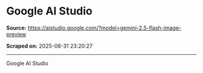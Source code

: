 # Google AI Studio

**Source:** https://aistudio.google.com/?model=gemini-2.5-flash-image-preview

**Scraped on:** 2025-08-31 23:20:27

---

Google AI Studio